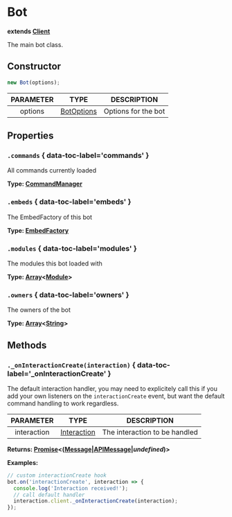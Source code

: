 # Bot
**extends [Client][]**

The main bot class.

## Constructor
```js
new Bot(options);
```

| PARAMETER | TYPE         | DESCRIPTION         |
| :-------: | :----------: | :-----------------: |
| options   | [BotOptions] | Options for the bot |

## Properties

### `.commands` { data-toc-label='commands' }
All commands currently loaded

**Type: [CommandManager]**

### `.embeds` { data-toc-label='embeds' }
The EmbedFactory of this bot

**Type: [EmbedFactory]**


### `.modules` { data-toc-label='modules' }
The modules this bot loaded with

**Type: [Array]&lt;[Module]&gt;**

### `.owners` { data-toc-label='owners' }
The owners of the bot

**Type: [Array]&lt;[String]&gt;**

## Methods

### `._onInteractionCreate(interaction)` { data-toc-label='_onInteractionCreate' }
The default interaction handler, you may need to explicitely call this if you add your own listeners on the `interactionCreate` event, but want the default command handling to work regardless.

| PARAMETER   | TYPE        | DESCRIPTION         |
| :-------:   | :---------: | :-----------------: |
| interaction | [Interaction] | The interaction to be handled |

**Returns: [Promise]&lt;([Message]|[APIMessage]|*undefined*)&gt;**

**Examples:**
```js
// custom interactionCreate hook
bot.on('interactionCreate', interaction => {
  console.log('Interaction received!');
  // call default handler
  interaction.client._onInteractionCreate(interaction);
});
```



[Module]: Module.md
[CommandManager]: CommandManager.md
[EmbedFactory]: EmbedFactory.md
[BotOptions]: ../types/BotOptions.md

[Client]: https://discord.js.org/#/docs/main/stable/class/Client
[Message]: https://discord.js.org/#/docs/main/stable/class/Message
[Interaction]: https://discord.js.org/#/docs/main/stable/class/Interaction

[APIMessage]: https://discord.com/developers/docs/resources/channel#message-object
[Promise]: https://developer.mozilla.org/en-US/docs/Web/JavaScript/Reference/Global_Objects/Promise
[Array]: https://developer.mozilla.org/en-US/docs/Web/JavaScript/Reference/Global_Objects/Array
[String]: https://developer.mozilla.org/en-US/docs/Web/JavaScript/Reference/Global_Objects/String